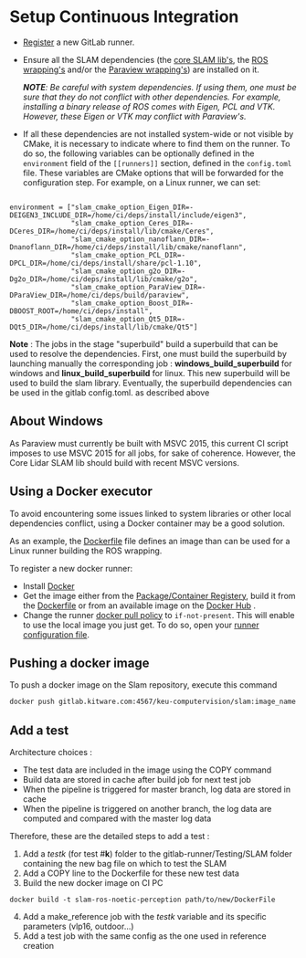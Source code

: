# Setup Continuous Integration

- [Register](https://docs.gitlab.com/runner/register/) a new GitLab runner.
- Ensure all the SLAM dependencies (the [core SLAM lib's](../README.md#dependencies), the [ROS wrapping's](../README.md#dependencies-1) and/or the [Paraview wrapping's](../README.md#dependencies-2)) are installed on it.

  _**NOTE**: Be careful with system dependencies. If using them, one must be sure that they do not conflict with other dependencies. For example, installing a binary release of ROS comes with Eigen, PCL and VTK. However, these Eigen or VTK may conflict with Paraview's._

- If all these dependencies are not installed system-wide or not visible by CMake, it is necessary to indicate where to find them on the runner. To do so, the following variables can be optionally defined in the `environment` field of the `[[runners]]` section, defined in the `config.toml` file. These variables are CMake options that will be forwarded for the configuration step. For example, on a Linux runner, we can set:
```

environment = ["slam_cmake_option_Eigen_DIR=-DEIGEN3_INCLUDE_DIR=/home/ci/deps/install/include/eigen3",
               "slam_cmake_option_Ceres_DIR=-DCeres_DIR=/home/ci/deps/install/lib/cmake/Ceres",
               "slam_cmake_option_nanoflann_DIR=-Dnanoflann_DIR=/home/ci/deps/install/lib/cmake/nanoflann",
               "slam_cmake_option_PCL_DIR=-DPCL_DIR=/home/ci/deps/install/share/pcl-1.10",
               "slam_cmake_option_g2o_DIR=-Dg2o_DIR=/home/ci/deps/install/lib/cmake/g2o",
               "slam_cmake_option_ParaView_DIR=-DParaView_DIR=/home/ci/deps/build/paraview",
               "slam_cmake_option_Boost_DIR=-DBOOST_ROOT=/home/ci/deps/install",
               "slam_cmake_option_Qt5_DIR=-DQt5_DIR=/home/ci/deps/install/lib/cmake/Qt5"]
```

**Note** : The jobs in the stage "superbuild" build a superbuild that can be used to resolve the dependencies.
First, one must build the superbuild by launching manually the corresponding job : **windows_build_superbuild** for windows and **linux_build_superbuild** for linux.
This new superbuild will be used to build the slam library.
Eventually, the superbuild dependencies can be used in the gitlab config.toml. as described above

## About Windows

As Paraview must currently be built with MSVC 2015, this current CI script imposes to use MSVC 2015 for all jobs, for sake of coherence. However, the Core Lidar SLAM lib should build with recent MSVC versions.

## Using a Docker executor

To avoid encountering some issues linked to system libraries or other local dependencies conflict, using a Docker container may be a good solution.

As an example, the [Dockerfile](Dockerfile) file defines an image than can be used for a Linux runner building the ROS wrapping.

To register a new docker runner:

- Install [Docker](https://docs.docker.com/install/linux/docker-ce/ubuntu/#install-using-the-repository)
- Get the image either from the [Package/Container Registery](../../container_registry), build it from the [Dockerfile](Dockerfile) or from an available image on the [Docker Hub](https://hub.docker.com/search?q=&type=image) .
- Change the runner [docker pull policy](https://docs.gitlab.com/runner/executors/docker.html#using-the-if-not-present-pull-policy) to `if-not-present`. This will enable to use the local image you just get. To do so, open your [runner configuration file](https://docs.gitlab.com/runner/configuration/advanced-configuration.html).

## Pushing a docker image

To push a docker image on the Slam repository, execute this command
```bash
docker push gitlab.kitware.com:4567/keu-computervision/slam:image_name
```

## Add a test

Architecture choices :
- The test data are included in the image using the COPY command
- Build data are stored in cache after build job for next test job
- When the pipeline is triggered for master branch, log data are stored in cache
- When the pipeline is triggered on another branch, the log data are computed and compared with the master log data

Therefore, these are the detailed steps to add a test :
1. Add a *testk* (for test #**k**) folder to the gitlab-runner/Testing/SLAM folder containing the new bag file on which to test the SLAM
2. Add a COPY line to the Dockerfile for these new test data
3. Build the new docker image on CI PC
  ```
  docker build -t slam-ros-noetic-perception path/to/new/DockerFile
  ```
4. Add a make_reference job with the *testk* variable and its specific parameters (vlp16, outdoor...)
5. Add a test job with the same config as the one used in reference creation
